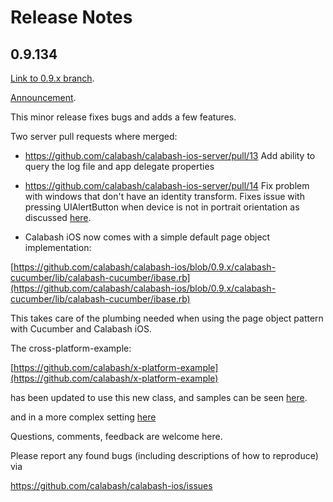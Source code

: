 # Release Notes

## 0.9.134
[Link to 0.9.x branch](https://github.com/calabash/calabash-ios/tree/ebda65ca86ebca2fdba4cd71e8ff5e0cd93f7e3c).

[Announcement](https://groups.google.com/d/msg/calabash-ios/38kpMqUSMsM/D__RjbcdrPwJ).

This minor release fixes bugs and adds a few features.

Two server pull requests where merged:

- https://github.com/calabash/calabash-ios-server/pull/13
Add ability to query the log file and app delegate properties

- https://github.com/calabash/calabash-ios-server/pull/14
Fix problem with windows that don't have an identity transform.
Fixes issue with pressing UIAlertButton when device is not in portrait orientation as discussed [here](https://groups.google.com/forum/?fromgroups=#!topic/calabash-ios/wjkDSVeINg8).

- Calabash iOS now comes with a simple default page object implementation:

[https://github.com/calabash/calabash-ios/blob/0.9.x/calabash-cucumber/lib/calabash-cucumber/ibase.rb](https://github.com/calabash/calabash-ios/blob/0.9.x/calabash-cucumber/lib/calabash-cucumber/ibase.rb)

This takes care of the plumbing needed when using the page object pattern with Cucumber and Calabash iOS.

The cross-platform-example:

[https://github.com/calabash/x-platform-example](https://github.com/calabash/x-platform-example)

has been updated to use this new class, and samples can be seen [here](https://github.com/calabash/x-platform-example/blob/master/features/ios/pages/welcome_page_ios.rb).

and in a more complex setting [here](https://github.com/calabash/x-platform-example/blob/master/features/ios/pages/main_page_ios.rb)

Questions, comments, feedback are welcome here.

Please report any found bugs (including descriptions of how to reproduce) via

https://github.com/calabash/calabash-ios/issues
